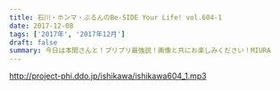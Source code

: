 ```yaml
---
title: 石川・ホンマ・ぶるんのBe-SIDE Your Life! vol.604-1
date: 2017-12-08
tags: ['2017年', '2017年12月']
draft: false
summary: 今日は本間さんと！プリプリ最強説！画像と共にお楽しみください！MIURA
---
```


http://project-phi.ddo.jp/ishikawa/ishikawa604_1.mp3
